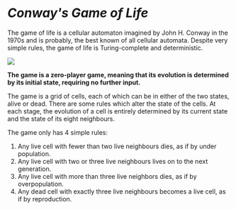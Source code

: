 # *Conway's Game of Life*

The game of life is a cellular automaton imagined by John H. Conway in the 1970s and is probably, the best known of all cellular automata. Despite very simple rules, the game of life is Turing-complete and deterministic.

<img src="conways_gol_rec.gif"/>

**The game is a zero-player game, meaning that its evolution is determined by its initial state, requiring no further input.**

The game is a grid of cells, each of which can be in either of the two states, alive or dead. There are some rules which alter the state of the cells. At each stage, the evolution of a cell is entirely determined by its current state and the state of its eight neighbours.

The game only has 4 simple rules:
1. Any live cell with fewer than two live neighbours dies, as if by under population.
2. Any live cell with two or three live neighbours lives on to the next generation.
3. Any live cell with more than three live neighbors dies, as if by overpopulation.
4. Any dead cell with exactly three live neighbours becomes a live cell, as if by reproduction.

